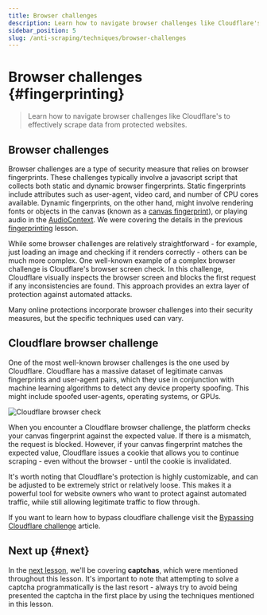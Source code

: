 ```yaml
---
title: Browser challenges
description: Learn how to navigate browser challenges like Cloudflare's to effectively scrape data from protected websites.
sidebar_position: 5
slug: /anti-scraping/techniques/browser-challenges
---
```


# Browser challenges {#fingerprinting}

> Learn how to navigate browser challenges like Cloudflare's to effectively scrape data from protected websites.

## Browser challenges

Browser challenges are a type of security measure that relies on browser fingerprints. These challenges typically involve a javascript script that collects both static and dynamic browser fingerprints. Static fingerprints include attributes such as user-agent, video card, and number of CPU cores available. Dynamic fingerprints, on the other hand, might involve rendering fonts or objects in the canvas (known as a [canvas fingerprint](./fingerprinting.md#with-canvases)), or playing audio in the [AudioContext](./fingerprinting.md#from-audiocontext). We were covering the details in the previous [fingerprinting](./fingerprinting.md) lesson.

While some browser challenges are relatively straightforward - for example, just loading an image and checking if it renders correctly - others can be much more complex. One well-known example of a complex browser challenge is Cloudflare's browser screen check. In this challenge, Cloudflare visually inspects the browser screen and blocks the first request if any inconsistencies are found. This approach provides an extra layer of protection against automated attacks.

Many online protections incorporate browser challenges into their security measures, but the specific techniques used can vary.

## Cloudflare browser challenge

One of the most well-known browser challenges is the one used by Cloudflare. Cloudflare has a massive dataset of legitimate canvas fingerprints and user-agent pairs, which they use in conjunction with machine learning algorithms to detect any device property spoofing. This might include spoofed user-agents, operating systems, or GPUs.

![Cloudflare browser check](https://images.ctfassets.net/slt3lc6tev37/55EYMR81XJCIG5uxLjQQOx/252a98adf90fa0ff2f70437cc5c0a3af/under-attack-mode_enabled.gif)

When you encounter a Cloudflare browser challenge, the platform checks your canvas fingerprint against the expected value. If there is a mismatch, the request is blocked. However, if your canvas fingerprint matches the expected value, Cloudflare issues a cookie that allows you to continue scraping - even without the browser - until the cookie is invalidated.

It's worth noting that Cloudflare's protection is highly customizable, and can be adjusted to be extremely strict or relatively loose. This makes it a powerful tool for website owners who want to protect against automated traffic, while still allowing legitimate traffic to flow through.

If you want to learn how to bypass cloudflare challenge visit the [Bypassing Cloudflare challenge](../mitigation/cloudflare_challenge.md) article.

## Next up {#next}

In the [next lesson](./captchas.md), we'll be covering **captchas**, which were mentioned throughout this lesson. It's important to note that attempting to solve a captcha programmatically is the last resort - always try to avoid being presented the captcha in the first place by using the techniques mentioned in this lesson.
